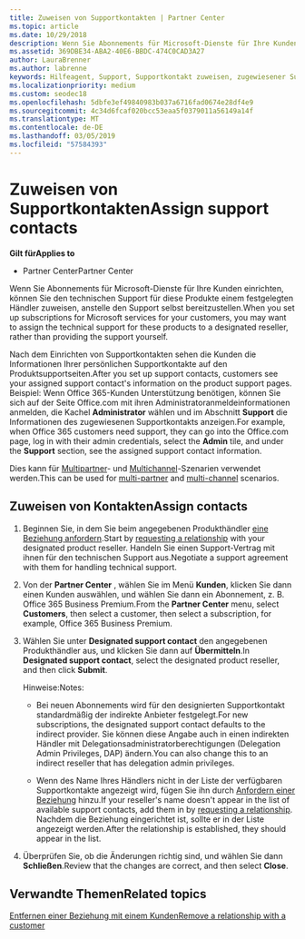 ```yaml
---
title: Zuweisen von Supportkontakten | Partner Center
ms.topic: article
ms.date: 10/29/2018
description: Wenn Sie Abonnements für Microsoft-Dienste für Ihre Kunden einrichten, können Sie den technischen Support für diese Produkte einem festgelegten Händler zuweisen, anstelle den Support selbst bereitzustellen.
ms.assetid: 369DBE34-ABA2-40E6-BBDC-474C0CAD3A27
author: LauraBrenner
ms.author: labrenne
keywords: Hilfeagent, Support, Supportkontakt zuweisen, zugewiesener Supportkontakt
ms.localizationpriority: medium
ms.custom: seodec18
ms.openlocfilehash: 5dbfe3ef49840983b037a6716fad0674e28df4e9
ms.sourcegitcommit: 4c34d6fcaf020bcc53eaa5f0379011a56149a14f
ms.translationtype: MT
ms.contentlocale: de-DE
ms.lasthandoff: 03/05/2019
ms.locfileid: "57584393"
---
```

# <a name="assign-support-contacts"></a><span data-ttu-id="4231d-104">Zuweisen von Supportkontakten</span><span class="sxs-lookup"><span data-stu-id="4231d-104">Assign support contacts</span></span>

<span data-ttu-id="4231d-105">**Gilt für**</span><span class="sxs-lookup"><span data-stu-id="4231d-105">**Applies to**</span></span>

-  <span data-ttu-id="4231d-106">Partner Center</span><span class="sxs-lookup"><span data-stu-id="4231d-106">Partner Center</span></span>

<span data-ttu-id="4231d-107">Wenn Sie Abonnements für Microsoft-Dienste für Ihre Kunden einrichten, können Sie den technischen Support für diese Produkte einem festgelegten Händler zuweisen, anstelle den Support selbst bereitzustellen.</span><span class="sxs-lookup"><span data-stu-id="4231d-107">When you set up subscriptions for Microsoft services for your customers, you may want to assign the technical support for these products to a designated reseller, rather than providing the support yourself.</span></span>

<span data-ttu-id="4231d-108">Nach dem Einrichten von Supportkontakten sehen die Kunden die Informationen Ihrer persönlichen Supportkontakte auf den Produktsupportseiten.</span><span class="sxs-lookup"><span data-stu-id="4231d-108">After you set up support contacts, customers see your assigned support contact's information on the product support pages.</span></span> <span data-ttu-id="4231d-109">Beispiel: Wenn Office 365-Kunden Unterstützung benötigen, können Sie sich auf der Seite Office.com mit ihren Administratoranmeldeinformationen anmelden, die Kachel **Administrator** wählen und im Abschnitt **Support** die Informationen des zugewiesenen Supportkontakts anzeigen.</span><span class="sxs-lookup"><span data-stu-id="4231d-109">For example, when Office 365 customers need support, they can go into the Office.com page, log in with their admin credentials, select the **Admin** tile, and under the **Support** section, see the assigned support contact information.</span></span>

<span data-ttu-id="4231d-110">Dies kann für [Multipartner](multipartner.md)- und [Multichannel](multichannel.md)-Szenarien verwendet werden.</span><span class="sxs-lookup"><span data-stu-id="4231d-110">This can be used for [multi-partner](multipartner.md) and [multi-channel](multichannel.md) scenarios.</span></span> 

<a href="" id="assigncontacts"></a>
## <a name="assign-contacts"></a><span data-ttu-id="4231d-111">Zuweisen von Kontakten</span><span class="sxs-lookup"><span data-stu-id="4231d-111">Assign contacts</span></span>

1.  <span data-ttu-id="4231d-112">Beginnen Sie, in dem Sie beim angegebenen Produkthändler [eine Beziehung anfordern](request-a-relationship-with-a-customer.md).</span><span class="sxs-lookup"><span data-stu-id="4231d-112">Start by [requesting a relationship](request-a-relationship-with-a-customer.md) with your designated product reseller.</span></span> <span data-ttu-id="4231d-113">Handeln Sie einen Support-Vertrag mit ihnen für den technischen Support aus.</span><span class="sxs-lookup"><span data-stu-id="4231d-113">Negotiate a support agreement with them for handling technical support.</span></span>

2.  <span data-ttu-id="4231d-114">Von der **Partner Center** , wählen Sie im Menü **Kunden**, klicken Sie dann einen Kunden auswählen, und wählen Sie dann ein Abonnement, z. B. Office 365 Business Premium.</span><span class="sxs-lookup"><span data-stu-id="4231d-114">From the **Partner Center** menu, select **Customers**, then select a customer, then select a subscription, for example, Office 365 Business Premium.</span></span>

3.  <span data-ttu-id="4231d-115">Wählen Sie unter **Designated support contact** den angegebenen Produkthändler aus, und klicken Sie dann auf **Übermitteln**.</span><span class="sxs-lookup"><span data-stu-id="4231d-115">In  **Designated support contact**, select the designated product reseller, and then click **Submit**.</span></span> 

    <span data-ttu-id="4231d-116">Hinweise:</span><span class="sxs-lookup"><span data-stu-id="4231d-116">Notes:</span></span> 
    
    *  <span data-ttu-id="4231d-117">Bei neuen Abonnements wird für den designierten Supportkontakt standardmäßig der indirekte Anbieter festgelegt.</span><span class="sxs-lookup"><span data-stu-id="4231d-117">For new subscriptions, the designated support contact defaults to the indirect provider.</span></span> <span data-ttu-id="4231d-118">Sie können diese Angabe auch in einen indirekten Händler mit Delegationsadministratorberechtigungen (Delegation Admin Privileges, DAP) ändern.</span><span class="sxs-lookup"><span data-stu-id="4231d-118">You can also change this to an indirect reseller that has delegation admin privileges.</span></span>
    
    *  <span data-ttu-id="4231d-119">Wenn des Name Ihres Händlers nicht in der Liste der verfügbaren Supportkontakte angezeigt wird, fügen Sie ihn durch [Anfordern einer Beziehung](request-a-relationship-with-a-customer.md) hinzu.</span><span class="sxs-lookup"><span data-stu-id="4231d-119">If your reseller's name doesn't appear in the list of available support contacts, add them in by [requesting a relationship](request-a-relationship-with-a-customer.md).</span></span> <span data-ttu-id="4231d-120">Nachdem die Beziehung eingerichtet ist, sollte er in der Liste angezeigt werden.</span><span class="sxs-lookup"><span data-stu-id="4231d-120">After the relationship is established, they should appear in the list.</span></span>  

4.  <span data-ttu-id="4231d-121">Überprüfen Sie, ob die Änderungen richtig sind, und wählen Sie dann **Schließen**.</span><span class="sxs-lookup"><span data-stu-id="4231d-121">Review that the changes are correct, and then select **Close**.</span></span>

## <a name="related-topics"></a><span data-ttu-id="4231d-122">Verwandte Themen</span><span class="sxs-lookup"><span data-stu-id="4231d-122">Related topics</span></span>

[<span data-ttu-id="4231d-123">Entfernen einer Beziehung mit einem Kunden</span><span class="sxs-lookup"><span data-stu-id="4231d-123">Remove a relationship with a customer</span></span>](remove-a-relationship.md)